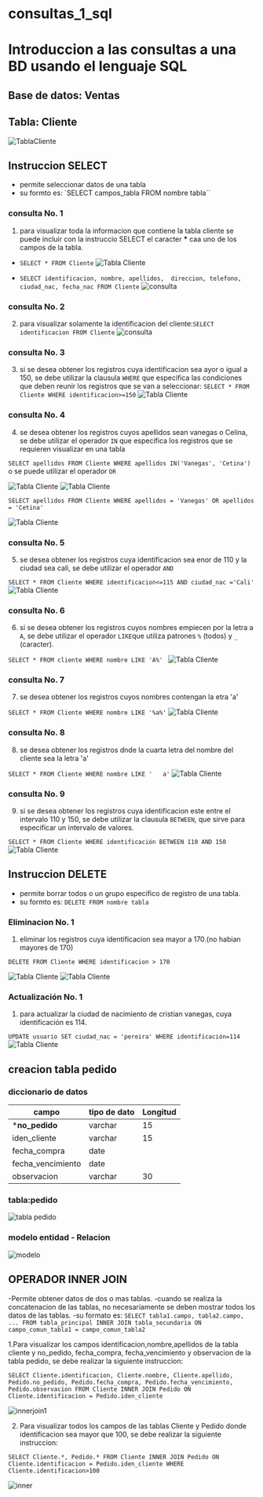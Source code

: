 # consultas_1_sql
# Introduccion a las consultas a una BD usando el lenguaje SQL

## Base de datos: Ventas
## Tabla: Cliente

![TablaCliente](tabla_Cliente.png "TablaCliente")

## Instruccion SELECT
- permite seleccionar datos de una tabla
- su formto es: `SELECT campos_tabla FROM nombre tabla``

### consulta No. 1 
1. para visualizar toda la informacion que contiene la tabla cliente se puede incluir con la instruccio SELECT el caracter **\***  caa uno de los campos de la tabla.

- `SELECT * FROM Cliente`
![Tabla Cliente](consulta1_1.png "Tabla Cliente")

- `SELECT identificacion, nombre, apellidos, 
direccion, telefono, ciudad_nac, fecha_nac FROM Cliente`
![consulta](consulta1_2.png "consulta")

### consulta No. 2

2. para visualizar solamente la identificacion del cliente:`SELECT identificacion FROM Cliente`
![consulta](consulta2.png "consulta")

### consulta No. 3

3. si se desea obtener los registros cuya identificacion sea ayor o igual a 150, se debe utilizar la clausula `WHERE` que especifica las condiciones que deben reunir los registros que se van a seleccionar: `SELECT * FROM Cliente WHERE identificacion>=150`
![Tabla Cliente](consulta3.png "Tabla Cliente")

### consulta No. 4

4. se desea obtener los registros cuyos apellidos sean vanegas o Celina, se debe utilizar el operador `IN` que especifica los registros que se requieren visualizar en una tabla

`SELECT apellidos FROM Cliente WHERE apellidos IN('Vanegas', 'Cetina') `o se puede utilizar el operador `OR`

![Tabla Cliente](consulta4.png "Tabla Cliente")
![Tabla Cliente](consulta4_1.png "Tabla Cliente")


`SELECT apellidos FROM Cliente WHERE apellidos = 'Vanegas' OR apellidos = 'Cetina' `

![Tabla Cliente](consulta6.png "Tabla Cliente")

### consulta No. 5

5. se desea obtener los registros cuya identificacion sea enor de 110 y la ciudad sea cali, se debe utilizar el operador `AND`

`SELECT * FROM Cliente WHERE identificacion<=115 AND ciudad_nac ='Cali'`
![Tabla Cliente](consultas_5.png "Tabla Cliente")

### consulta No. 6

6. si se desea obtener los registros cuyos nombres empiecen por la letra a `A`, se debe utilizar el operador `LIKE`que utiliza patrones `%` (todos) y `_` (caracter).

`SELECT * FROM cliente WHERE nombre LIKE 'A%' ` 
![Tabla Cliente](consulta6.png "Tabla Cliente")

### consulta No. 7

7. se desea obtener los registros cuyos nombres contengan la etra 'a' 

`SELECT * FROM Cliente WHERE nombre LIKE '%a%'`
![Tabla Cliente](consulta7.png "Tabla Cliente")

### consulta No. 8

8. se desea obtener los registros dnde la cuarta letra del nombre del cliente sea la letra 'a'

`SELECT * FROM Cliente WHERE nombre LIKE '   a'`
![Tabla Cliente](consulta8.png "Tabla Cliente")

### consulta No. 9

9. si se desea obtener los registros cuya identificacion este entre el intervalo 110 y 150, se debe utilizar la clausula `BETWEEN`, que sirve para especificar un intervalo de valores.

`SELECT * FROM Cliente WHERE identificación BETWEEN 110 AND 150`
![Tabla Cliente](consulta9.png "Tabla Cliente")

## Instruccion DELETE
- permite borrar todos o un grupo especifico de registro de una tabla.
- su formto es: `DELETE FROM nombre tabla`

### Eliminacion No. 1

1. eliminar los registros cuya identificacion sea mayor a 170.(no habian mayores de 170)

`DELETE FROM Cliente WHERE identificacion > 170`

![Tabla Cliente](eliminacion1.png "Tabla Cliente")
![Tabla Cliente](eliminacion2.png "Tabla Cliente")

 
 ### Actualización No. 1

1. para actualizar la ciudad de nacimiento de cristian vanegas, cuya identificación es 114.

`UPDATE usuario SET ciudad_nac = 'pereira' WHERE identificación=114`
![Tabla Cliente](actualizacion1.png "Tabla Cliente")

## creacion tabla pedido
### diccionario de datos 
|campo|tipo de dato|Longitud|
|-----|------------|--------|
|***no_pedido**|varchar|15|
|iden_cliente|varchar|15|
|fecha_compra|date||
|fecha_vencimiento|date||
|observacion|varchar|30|

### tabla:pedido
![tabla pedido](tablapedido.png "tablapedido")

### modelo entidad - Relacion
![modelo](modelo.png "modelo")

## OPERADOR INNER JOIN
-Permite obtener datos de dos o mas tablas.
-cuando se realiza la concatenacion de las tablas, no necesariamente se deben mostrar todos los datos de las tablas.
-su formato es:
`SELECT tabla1.campo, tabla2.campo, ... FROM tabla_principal INNER JOIN tabla_secundaria ON campo_comun_tabla1 = campo_comun_tabla2`

1.Para visualizar los campos identificacion,nombre,apellidos de la tabla cliente y no_pedido, fecha_compra, fecha_vencimiento y observacion de la tabla pedido, se debe realizar la siguiente instruccion:

`SELECT Cliente.identificacion, Cliente.nombre, Cliente.apellido, Pedido.no_pedido, Pedido.fecha_compra, Pedido.fecha_vencimiento, Pedido.observacion FROM Cliente INNER JOIN Pedido ON Cliente.identificacion = Pedido.iden_cliente`

![innerjoin1](innerjoin1.png "innerjoin1")

2. Para visualizar todos los campos de las tablas Cliente y Pedido donde identificacion sea mayor que 100, se debe realizar la siguiente instruccion:

`SELECT Cliente.*, Pedido.* FROM Cliente INNER JOIN Pedido ON Cliente.identificacion = Pedido.iden_cliente WHERE Cliente.identificacion>100`

![inner](innerjoin2.png "inner")





